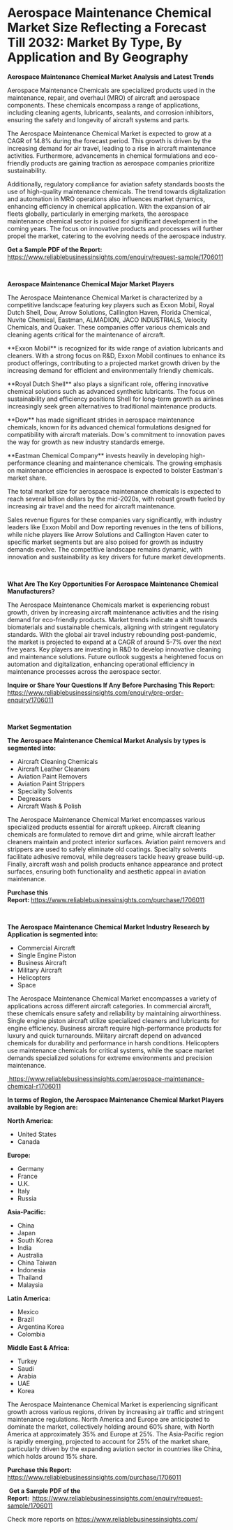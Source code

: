 <p><h1>Aerospace Maintenance Chemical Market Size Reflecting a Forecast Till 2032: Market By Type, By Application and By Geography</h1></p><p><strong>Aerospace Maintenance Chemical Market Analysis and Latest Trends</strong></p>
<p><p>Aerospace Maintenance Chemicals are specialized products used in the maintenance, repair, and overhaul (MRO) of aircraft and aerospace components. These chemicals encompass a range of applications, including cleaning agents, lubricants, sealants, and corrosion inhibitors, ensuring the safety and longevity of aircraft systems and parts. </p><p>The Aerospace Maintenance Chemical Market is expected to grow at a CAGR of 14.8% during the forecast period. This growth is driven by the increasing demand for air travel, leading to a rise in aircraft maintenance activities. Furthermore, advancements in chemical formulations and eco-friendly products are gaining traction as aerospace companies prioritize sustainability. </p><p>Additionally, regulatory compliance for aviation safety standards boosts the use of high-quality maintenance chemicals. The trend towards digitalization and automation in MRO operations also influences market dynamics, enhancing efficiency in chemical application. With the expansion of air fleets globally, particularly in emerging markets, the aerospace maintenance chemical sector is poised for significant development in the coming years. The focus on innovative products and processes will further propel the market, catering to the evolving needs of the aerospace industry.</p></p>
<p><strong>Get a Sample PDF of the Report:&nbsp;</strong> <a href="https://www.reliablebusinessinsights.com/enquiry/request-sample/1706011?utm_campaign=100&utm_medium=2&utm_source=Github&utm_content=ia&utm_term=10012025&utm_id=aerospace-maintenance-chemical">https://www.reliablebusinessinsights.com/enquiry/request-sample/1706011</a></p>
<p>&nbsp;</p>
<p><strong>Aerospace Maintenance Chemical Major Market Players</strong></p>
<p><p>The Aerospace Maintenance Chemical Market is characterized by a competitive landscape featuring key players such as Exxon Mobil, Royal Dutch Shell, Dow, Arrow Solutions, Callington Haven, Florida Chemical, Nuvite Chemical, Eastman, ALMADION, JACO INDUSTRIALS, Velocity Chemicals, and Quaker. These companies offer various chemicals and cleaning agents critical for the maintenance of aircraft.</p><p>**Exxon Mobil** is recognized for its wide range of aviation lubricants and cleaners. With a strong focus on R&D, Exxon Mobil continues to enhance its product offerings, contributing to a projected market growth driven by the increasing demand for efficient and environmentally friendly chemicals.</p><p>**Royal Dutch Shell** also plays a significant role, offering innovative chemical solutions such as advanced synthetic lubricants. The focus on sustainability and efficiency positions Shell for long-term growth as airlines increasingly seek green alternatives to traditional maintenance products.</p><p>**Dow** has made significant strides in aerospace maintenance chemicals, known for its advanced chemical formulations designed for compatibility with aircraft materials. Dow's commitment to innovation paves the way for growth as new industry standards emerge.</p><p>**Eastman Chemical Company** invests heavily in developing high-performance cleaning and maintenance chemicals. The growing emphasis on maintenance efficiencies in aerospace is expected to bolster Eastman's market share.</p><p>The total market size for aerospace maintenance chemicals is expected to reach several billion dollars by the mid-2020s, with robust growth fueled by increasing air travel and the need for aircraft maintenance.</p><p>Sales revenue figures for these companies vary significantly, with industry leaders like Exxon Mobil and Dow reporting revenues in the tens of billions, while niche players like Arrow Solutions and Callington Haven cater to specific market segments but are also poised for growth as industry demands evolve. The competitive landscape remains dynamic, with innovation and sustainability as key drivers for future market developments.</p></p>
<p>&nbsp;</p>
<p><strong>What Are The Key Opportunities For Aerospace Maintenance Chemical Manufacturers?</strong></p>
<p><p>The Aerospace Maintenance Chemicals market is experiencing robust growth, driven by increasing aircraft maintenance activities and the rising demand for eco-friendly products. Market trends indicate a shift towards biomaterials and sustainable chemicals, aligning with stringent regulatory standards. With the global air travel industry rebounding post-pandemic, the market is projected to expand at a CAGR of around 5-7% over the next five years. Key players are investing in R&D to develop innovative cleaning and maintenance solutions. Future outlook suggests a heightened focus on automation and digitalization, enhancing operational efficiency in maintenance processes across the aerospace sector.</p></p>
<p><strong>Inquire or Share Your Questions If Any Before Purchasing This Report:</strong> <a href="https://www.reliablebusinessinsights.com/enquiry/pre-order-enquiry/1706011?utm_campaign=100&utm_medium=2&utm_source=Github&utm_content=ia&utm_term=10012025&utm_id=aerospace-maintenance-chemical">https://www.reliablebusinessinsights.com/enquiry/pre-order-enquiry/1706011</a></p>
<p>&nbsp;</p>
<p><strong>Market Segmentation</strong></p>
<p><strong>The Aerospace Maintenance Chemical Market Analysis by types is segmented into:</strong></p>
<p><ul><li>Aircraft Cleaning Chemicals</li><li>Aircraft Leather Cleaners</li><li>Aviation Paint Removers</li><li>Aviation Paint Strippers</li><li>Speciality Solvents</li><li>Degreasers</li><li>Aircraft Wash & Polish</li></ul></p>
<p><p>The Aerospace Maintenance Chemical Market encompasses various specialized products essential for aircraft upkeep. Aircraft cleaning chemicals are formulated to remove dirt and grime, while aircraft leather cleaners maintain and protect interior surfaces. Aviation paint removers and strippers are used to safely eliminate old coatings. Specialty solvents facilitate adhesive removal, while degreasers tackle heavy grease build-up. Finally, aircraft wash and polish products enhance appearance and protect surfaces, ensuring both functionality and aesthetic appeal in aviation maintenance.</p></p>
<p><strong>Purchase this Report:&nbsp;</strong><a href="https://www.reliablebusinessinsights.com/purchase/1706011?utm_campaign=100&utm_medium=2&utm_source=Github&utm_content=ia&utm_term=10012025&utm_id=aerospace-maintenance-chemical">https://www.reliablebusinessinsights.com/purchase/1706011</a></p>
<p>&nbsp;</p>
<p><strong>The Aerospace Maintenance Chemical Market Industry Research by Application is segmented into:</strong></p>
<p><ul><li>Commercial Aircraft</li><li>Single Engine Piston</li><li>Business Aircraft</li><li>Military Aircraft</li><li>Helicopters</li><li>Space</li></ul></p>
<p><p>The Aerospace Maintenance Chemical Market encompasses a variety of applications across different aircraft categories. In commercial aircraft, these chemicals ensure safety and reliability by maintaining airworthiness. Single engine piston aircraft utilize specialized cleaners and lubricants for engine efficiency. Business aircraft require high-performance products for luxury and quick turnarounds. Military aircraft depend on advanced chemicals for durability and performance in harsh conditions. Helicopters use maintenance chemicals for critical systems, while the space market demands specialized solutions for extreme environments and precision maintenance.</p></p>
<p><a href="https://www.reliablebusinessinsights.com/aerospace-maintenance-chemical-r1706011?utm_campaign=100&utm_medium=2&utm_source=Github&utm_content=ia&utm_term=10012025&utm_id=aerospace-maintenance-chemical">&nbsp;https://www.reliablebusinessinsights.com/aerospace-maintenance-chemical-r1706011</a></p>
<p><strong>In terms of Region, the Aerospace Maintenance Chemical Market Players available by Region are:</strong></p>
<p>
    <p> <strong> North America: </strong>
        <ul>
            <li>United States</li>
            <li>Canada</li>
        </ul>
        </p> 
    <p> <strong> Europe: </strong>
        <ul>
            <li>Germany</li>
            <li>France</li>
            <li>U.K.</li>
            <li>Italy</li>
            <li>Russia</li>
        </ul>
        </p> 
    <p> <strong> Asia-Pacific: </strong>
        <ul>
            <li>China</li>
            <li>Japan</li>
            <li>South Korea</li>
            <li>India</li>
            <li>Australia</li>
            <li>China Taiwan</li>
            <li>Indonesia</li>
            <li>Thailand</li>
            <li>Malaysia</li>
        </ul>
        </p> 
    <p> <strong> Latin America: </strong>
        <ul>
            <li>Mexico</li>
            <li>Brazil</li>
            <li>Argentina Korea</li>
            <li>Colombia</li>
        </ul>
        </p> 
    <p> <strong> Middle East & Africa: </strong>
        <ul>
            <li>Turkey</li>
            <li>Saudi</li>
            <li>Arabia</li>
            <li>UAE</li>
            <li>Korea</li>
        </ul>
    </p>
    </p>
<p><p>The Aerospace Maintenance Chemical Market is experiencing significant growth across various regions, driven by increasing air traffic and stringent maintenance regulations. North America and Europe are anticipated to dominate the market, collectively holding around 60% share, with North America at approximately 35% and Europe at 25%. The Asia-Pacific region is rapidly emerging, projected to account for 25% of the market share, particularly driven by the expanding aviation sector in countries like China, which holds around 15% share.</p></p>
<p><strong>Purchase this Report: </strong><a href="https://www.reliablebusinessinsights.com/purchase/1706011?utm_campaign=100&utm_medium=2&utm_source=Github&utm_content=ia&utm_term=10012025&utm_id=aerospace-maintenance-chemical">https://www.reliablebusinessinsights.com/purchase/1706011</a></p>
<p>&nbsp;<strong>Get a Sample PDF of the Report:&nbsp;&nbsp;</strong><a href="https://www.reliablebusinessinsights.com/enquiry/request-sample/1706011?utm_campaign=100&utm_medium=2&utm_source=Github&utm_content=ia&utm_term=10012025&utm_id=aerospace-maintenance-chemical">https://www.reliablebusinessinsights.com/enquiry/request-sample/1706011</a></p>
<p><strong></strong></p>
<p>Check more reports on <a href="https://www.reliablebusinessinsights.com/?utm_campaign=100&utm_medium=2&utm_source=Github&utm_content=ia&utm_term=10012025&utm_id=aerospace-maintenance-chemical">https://www.reliablebusinessinsights.com/</a></p>